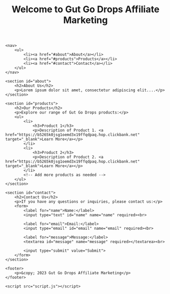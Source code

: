 
<!DOCTYPE html>
<html lang="en">
<head>
    <meta charset="UTF-8">
    <meta name="viewport" content="width=device-width, initial-scale=1.0">
    <title>Gut Go Drops Affiliate Marketing</title>
    <link rel="stylesheet" href="styles.css">
</head>
<body>
    <header>
        <h1>Welcome to Gut Go Drops Affiliate Marketing</h1>
    </header>

    <nav>
        <ul>
            <li><a href="#about">About</a></li>
            <li><a href="#products">Products</a></li>
            <li><a href="#contact">Contact</a></li>
        </ul>
    </nav>

    <section id="about">
        <h2>About Us</h2>
        <p>Lorem ipsum dolor sit amet, consectetur adipiscing elit....</p>
    </section>

    <section id="products">
        <h2>Our Products</h2>
        <p>Explore our range of Gut Go Drops products:</p>
        <ul>
            <li>
                <h3>Product 1</h3>
                <p>Description of Product 1. <a href="https://b5265k0jsg1oemd3x19ffqdpaq.hop.clickbank.net" target="_blank">Learn More</a></p>
            </li>
            <li>
                <h3>Product 2</h3>
                <p>Description of Product 2. <a href="https://b5265k0jsg1oemd3x19ffqdpaq.hop.clickbank.net" target="_blank">Learn More</a></p>
            </li>
            <!-- Add more products as needed -->
        </ul>
    </section>

    <section id="contact">
        <h2>Contact Us</h2>
        <p>If you have any questions or inquiries, please contact us:</p>
        <form>
            <label for="name">Name:</label>
            <input type="text" id="name" name="name" required><br>

            <label for="email">Email:</label>
            <input type="email" id="email" name="email" required><br>

            <label for="message">Message:</label>
            <textarea id="message" name="message" required></textarea><br>

            <input type="submit" value="Submit">
        </form>
    </section>

    <footer>
        <p>&copy; 2023 Gut Go Drops Affiliate Marketing</p>
    </footer>

    <script src="script.js"></script>
</body>
</html>
